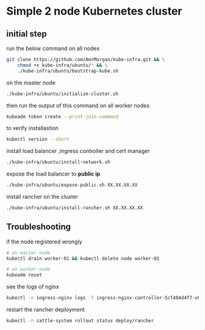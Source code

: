 # Simple 2 node Kubernetes cluster

## initial step
run the below command on all nodes
```bash
git clone https://github.com/AmrMorgan/kube-infra.git && \
    chmod +x kube-infra/ubuntu/* && \
    ./kube-infra/ubuntu/bootstrap-kube.sh
```
on the master node
```bash
./kube-infra/ubuntu/initialize-cluster.sh
```

then run the output of this command on all worker nodes
```bash
kubeadm token create --print-join-command
```
to verify installastion
```bash
kubectl version --short
```

install load balancer ,ingress controller and cert manager
```bash
./kube-infra/ubuntu/install-network.sh
```

expose the load balancer to **public ip**
```bash
./kube-infra/ubuntu/expose-public.sh XX.XX.XX.XX
```

install rancher on the cluster
```bash
./kube-infra/ubuntu/install-rancher.sh XX.XX.XX.XX 
```

## Troubleshooting 
if the node registered wrongly
```bash
# on master node
kubectl drain worker-01 && kubectl delete node worker-01

# on worker node
kubeadm reset
```
see the logs of nginx
```bash
kubectl -n ingress-nginx logs -f ingress-nginx-controller-5cf484d4f7-v6fj8 -n ingress-nginx
```
restart the rancher deployment
```bash
kubectl -n cattle-system rollout status deploy/rancher
```